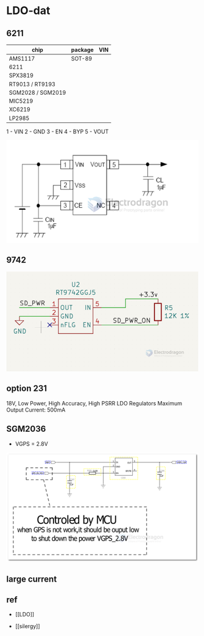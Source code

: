 
# LDO-dat 




## 6211 

| chip              | package | VIN |
| ----------------- | ------- | --- |
| AMS1117           | SOT-89  |     |
| 6211              |
| SPX3819           |
| RT9013 / RT9193   |
| SGM2028 / SGM2019 |
| MIC5219           |
| XC6219            |
| LP2985            |

1 - VIN
2 - GND
3 - EN
4 - BYP
5 - VOUT


![](2024-01-18-17-59-04.png)


## 9742 

![](2024-01-18-18-11-53.png)



## option 231 

18V, Low Power, 
High Accuracy, High PSRR LDO Regulators
Maximum Output Current: 500mA


## SGM2036 

- VGPS = 2.8V 

![](2024-07-10-13-00-29.png)


## large current 




## ref 

- [[LDO]]

- [[silergy]]